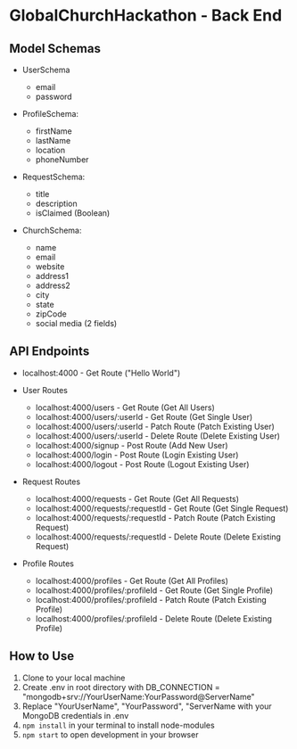 # GlobalChurchHackathon - Back End

## Model Schemas
* UserSchema
  + email
  + password

* ProfileSchema:
  + firstName
  + lastName
  + location
  + phoneNumber

* RequestSchema:
  + title
  + description
  + isClaimed (Boolean)

* ChurchSchema:
  + name
  + email
  + website
  + address1
  + address2
  + city
  + state
  + zipCode
  + social media (2 fields)

## API Endpoints 
* localhost:4000 - Get Route ("Hello World")

* User Routes
  + localhost:4000/users - Get Route (Get All Users)
  + localhost:4000/users/:userId - Get Route (Get Single User)
  + localhost:4000/users/:userId - Patch Route (Patch Existing User)
  + localhost:4000/users/:userId - Delete Route (Delete Existing User)
  + localhost:4000/signup - Post Route (Add New User)
  + localhost:4000/login - Post Route (Login Existing User)
  + localhost:4000/logout - Post Route (Logout Existing User)

* Request Routes
  + localhost:4000/requests - Get Route (Get All Requests)
  + localhost:4000/requests/:requestId - Get Route (Get Single Request)
  + localhost:4000/requests/:requestId - Patch Route (Patch Existing Request)
  + localhost:4000/requests/:requestId - Delete Route (Delete Existing Request)

* Profile Routes
  + localhost:4000/profiles - Get Route (Get All Profiles)
  + localhost:4000/profiles/:profileId - Get Route (Get Single Profile)
  + localhost:4000/profiles/:profileId - Patch Route (Patch Existing Profile)
  + localhost:4000/profiles/:profileId - Delete Route (Delete Existing Profile)

## How to Use
1. Clone to your local machine
2. Create .env in root directory with DB_CONNECTION = "mongodb+srv://YourUserName:YourPassword@ServerName"
3. Replace "YourUserName", "YourPassword", "ServerName with your MongoDB credentials in .env 
4. `npm install` in your terminal to install node-modules
5. `npm start` to open development in your browser
